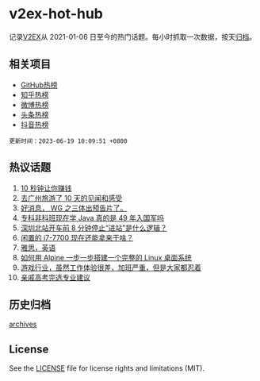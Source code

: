 # v2ex-hot-hub

 记录[V2EX](https://www.v2ex.com/)从 2021-01-06 日至今的热门话题。每小时抓取一次数据，按天[归档](archives)。
 
 ## 相关项目

- [GitHub热榜](https://github.com/lonnyzhang423/github-hot-hub)
- [知乎热榜](https://github.com/lonnyzhang423/zhihu-hot-hub)
- [微博热榜](https://github.com/lonnyzhang423/weibo-hot-hub)
- [头条热榜](https://github.com/lonnyzhang423/toutiao-hot-hub)
- [抖音热榜](https://github.com/lonnyzhang423/douyin-hot-hub)


 `更新时间：2023-06-19 10:09:51 +0800`

## 热议话题

1. [10 秒钟让你赚钱](https://www.v2ex.com/t/949675)
1. [去广州旅游了 10 天的见闻和感受](https://www.v2ex.com/t/949791)
1. [好消息， WG 之三体出预告片了。](https://www.v2ex.com/t/949690)
1. [专科非科班现在学 Java 真的是 49 年入国军吗](https://www.v2ex.com/t/949783)
1. [深圳北站开车前 8 分钟停止“进站”是什么逻辑？](https://www.v2ex.com/t/949701)
1. [闲置的 i7-7700 现在还能拿来干啥？](https://www.v2ex.com/t/949665)
1. [雅思，英语](https://www.v2ex.com/t/949685)
1. [如何用 Alpine 一步一步搭建一个完整的 Linux 桌面系统](https://www.v2ex.com/t/949683)
1. [游戏行业，虽然工作体验很差，加班严重，但是大家都忍着](https://www.v2ex.com/t/949702)
1. [亲戚高考完选专业建议](https://www.v2ex.com/t/949829)

## 历史归档

[archives](archives)

## License

See the [LICENSE](LICENSE) file for license rights and limitations (MIT).
